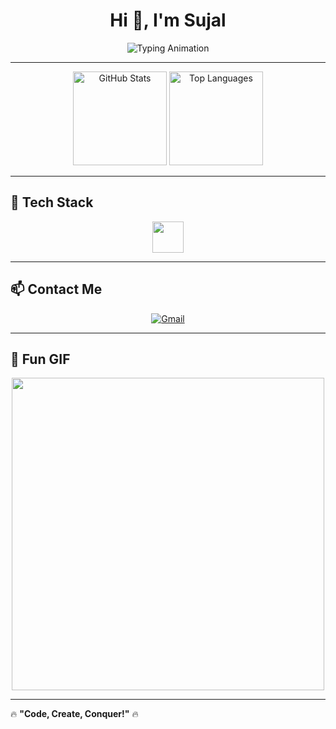 <h1 align="center">Hi 👋, I'm Sujal</h1>

<p align="center">
  <img src="https://readme-typing-svg.herokuapp.com?font=Fira+Code&size=22&pause=1000&color=FF5733&width=600&lines=Passionate+Developer+%7C+Tech+Enthusiast;React+%7C+JavaScript+%7C+TypeScript+%7C+Docker;Building+Awesome+Projects!+💡" alt="Typing Animation" />
</p>

---

<div align="center">
  <img src="https://github-readme-stats.vercel.app/api?username=sujal1130&show_icons=true&count_private=true&theme=radical&hide_border=true" height="150" alt="GitHub Stats"/>
  <img src="https://github-readme-stats.vercel.app/api/top-langs/?username=sujal1130&layout=compact&langs_count=6&theme=radical&hide_border=true" height="150" alt="Top Languages"/>
</div>

---

<h2 align="left">🚀 Tech Stack</h2>
<p align="center">
  <img src="https://skillicons.dev/icons?i=js,ts,react,html,css,docker,git" height="50"/>
</p>

---

<h2 align="left">📫 Contact Me</h2>
<p align="center">
  <a href="mailto:sujal@example.com">
    <img src="https://img.shields.io/badge/Gmail-D14836?style=for-the-badge&logo=gmail&logoColor=white" alt="Gmail"/>
  </a>
</p>

---

<h2 align="left">🎨 Fun GIF</h2>
<p align="center">
  <img src="https://media.giphy.com/media/qgQUggAC3Pfv687qPC/giphy.gif" width="500"/>
</p>

---

🔥 **"Code, Create, Conquer!"** 🔥
